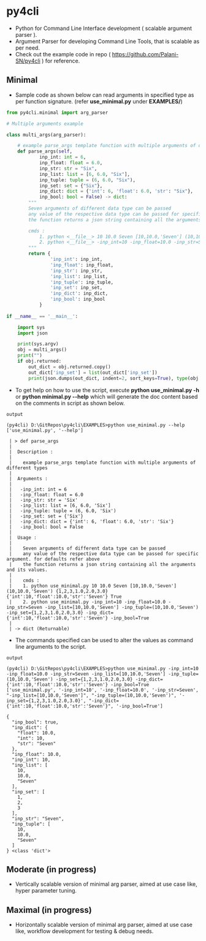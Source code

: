 # py4cli 

- Python for Command Line Interface development ( scalable argument parser ).
- Argument Parser for developing Command Line Tools, that is scalable as per need.
- Check out the example code in repo ( https://github.com/Palani-SN/py4cli ) for reference.

## Minimal

- Sample code as shown below can read arguments in specified type as per function signature. (refer **use_minimal.py** under **EXAMPLES/**)

```python
from py4cli.minimal import arg_parser

# Multiple arguments example

class multi_args(arg_parser):

    # example parse_args template function with multiple arguments of different types
    def parse_args(self, 
            inp_int: int = 6,
            inp_float: float = 6.0,
            inp_str: str = "Six",
            inp_list: list = [6, 6.0, "Six"],
            inp_tuple: tuple = (6, 6.0, "Six"),
            inp_set: set = {"Six"},
            inp_dict: dict = {'int': 6, 'float': 6.0, 'str': "Six"},
            inp_bool: bool = False) -> dict:
        """
        Seven arguments of different data type can be passed
        any value of the respective data type can be passed for specific argument. for defaults refer above
        the function returns a json string containing all the arguments and its values.

        cmds :
            1. python <__file__> 10 10.0 Seven [10,10.0,'Seven'] (10,10.0,'Seven') {1,2,3,1.0,2.0,3.0} {'int':10,'float':10.0,'str':'Seven'} True
            2. python <__file__> -inp_int=10 -inp_float=10.0 -inp_str=Seven -inp_list=[10,10.0,'Seven'] -inp_tuple=(10,10.0,'Seven') -inp_set={1,2,3,1.0,2.0,3.0} -inp_dict={'int':10,'float':10.0,'str':'Seven'} -inp_bool=True
        """
        return {
                'inp_int': inp_int,
                'inp_float': inp_float,
                'inp_str': inp_str,
                'inp_list': inp_list,
                'inp_tuple': inp_tuple,
                'inp_set': inp_set,
                'inp_dict': inp_dict,
                'inp_bool': inp_bool
            }
    
if __name__ == '__main__':

    import sys
    import json

    print(sys.argv)
    obj = multi_args()
    print("")
    if obj.returned:
        out_dict = obj.returned.copy()
        out_dict['inp_set'] = list(out_dict['inp_set'])
        print(json.dumps(out_dict, indent=2, sort_keys=True), type(obj.returned))

```

- To get help on how to use the script, execute **python use_minimal.py -h** or **python minimal.py --help** which will generate the doc content based on the comments in script as shown below.

```
output

(py4cli) D:\GitRepos\py4cli\EXAMPLES>python use_minimal.py --help
['use_minimal.py', '--help']

 | > def parse_args
 |
 |  Description :
 |
 |    example parse_args template function with multiple arguments of different types
 |
 |  Arguments :
 |
 |   -inp_int: int = 6
 |   -inp_float: float = 6.0
 |   -inp_str: str = 'Six'
 |   -inp_list: list = [6, 6.0, 'Six']
 |   -inp_tuple: tuple = (6, 6.0, 'Six')
 |   -inp_set: set = {'Six'}
 |   -inp_dict: dict = {'int': 6, 'float': 6.0, 'str': 'Six'}
 |   -inp_bool: bool = False
 |
 |  Usage :
 |
 |    Seven arguments of different data type can be passed
 |    any value of the respective data type can be passed for specific argument. for defaults refer above
 |    the function returns a json string containing all the arguments and its values.
 |
 |    cmds :
 |    1. python use_minimal.py 10 10.0 Seven [10,10.0,'Seven'] (10,10.0,'Seven') {1,2,3,1.0,2.0,3.0} {'int':10,'float':10.0,'str':'Seven'} True
 |    2. python use_minimal.py -inp_int=10 -inp_float=10.0 -inp_str=Seven -inp_list=[10,10.0,'Seven'] -inp_tuple=(10,10.0,'Seven') -inp_set={1,2,3,1.0,2.0,3.0} -inp_dict={'int':10,'float':10.0,'str':'Seven'} -inp_bool=True
 |
 | -> dict (Returnable)

```

- The commands specified can be used to alter the values as command line arguments to the script.

```
output

(py4cli) D:\GitRepos\py4cli\EXAMPLES>python use_minimal.py -inp_int=10 -inp_float=10.0 -inp_str=Seven -inp_list=[10,10.0,'Seven'] -inp_tuple=(10,10.0,'Seven') -inp_set={1,2,3,1.0,2.0,3.0} -inp_dict={'int':10,'float':10.0,'str':'Seven'} -inp_bool=True
['use_minimal.py', '-inp_int=10', '-inp_float=10.0', '-inp_str=Seven', "-inp_list=[10,10.0,'Seven']", "-inp_tuple=(10,10.0,'Seven')", '-inp_set={1,2,3,1.0,2.0,3.0}', "-inp_dict={'int':10,'float':10.0,'str':'Seven'}", '-inp_bool=True']

{
  "inp_bool": true,
  "inp_dict": {
    "float": 10.0,
    "int": 10,
    "str": "Seven"
  },
  "inp_float": 10.0,
  "inp_int": 10,
  "inp_list": [
    10,
    10.0,
    "Seven"
  ],
  "inp_set": [
    1,
    2,
    3
  ],
  "inp_str": "Seven",
  "inp_tuple": [
    10,
    10.0,
    "Seven"
  ]
} <class 'dict'>

```

## Moderate (in progress)

- Vertically scalable version of minimal arg parser, aimed at use case like, hyper parameter tuning.

## Maximal (in progress)

- Horizontally scalable version of minimal arg parser, aimed at use case like, workflow development for testing & debug needs.
